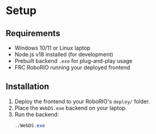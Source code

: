 # Setup

## Requirements
- Windows 10/11 or Linux laptop
- Node.js v18 installed (for development)
- Prebuilt backend `.exe` for plug-and-play usage
- FRC RoboRIO running your deployed frontend

## Installation
1. Deploy the frontend to your RoboRIO's `deploy/` folder.
2. Place the `WebDS.exe` backend on your laptop.
3. Run the backend:
   ```powershell
   ./WebDS.exe
